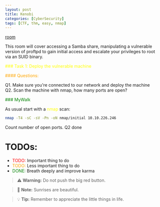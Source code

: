 ```yaml
---
layout: post
title: Kenobi
categories: [CyberSecurity]
tags: [CTF, thm, easy, nmap]
---
```

<style>
b { color: Blue }
r { color: Red }
o { color: Orange }
g { color: Green }
y { color: Yellow }
</style>

[room](https://tryhackme.com/room/kenobi)

This room will cover accessing a Samba share, manipulating a vulnerable version of proftpd to gain initial access and escalate your privileges to root via an SUID binary.

<y>### Task 1: Deploy the vulnerable machine</y>

<o>#### Questions:</o>

Q1. Make sure you're connected to our network and deploy the machine  
Q2. Scan the machine with nmap, how many ports are open?


<g>### MyWalk</g>

As usual start with a <y>nmap</y> scan:
```bash
nmap -T4 -sC -sV -Pn -oN nmap/initial 10.10.226.246
```
Count number of open ports. Q2 done


# TODOs:

- <r>TODO:</r> Important thing to do  
- <o>TODO:</o> Less important thing to do  
- <g>DONE:</g> Breath deeply and improve karma  

> :warning: **Warning:** Do not push the big red button.

> :memo: **Note:** Sunrises are beautiful.

> :bulb: **Tip:** Remember to appreciate the little things in life.